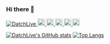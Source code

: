 ### Hi there 👋
<p align="left"> 
  <a href="https://github.com/DatchLive/DatchLive/">
    <img src="https://komarev.com/ghpvc/?username=DatchLive" alt="DatchLive" />
  </a>
  <a href="http://twitter.com/datchlive">
    <img height="20" src="https://img.shields.io/twitter/follow/datchlive?label=Twitter&logo=twitter&style=flat" />
  </a>
  <a href="https://github.com/DatchLive">
    <img height="20" src="https://img.shields.io/github/followers/DatchLive?label=follow&logo=github&style=flat" />
  </a>
   <a href="https://zenn.dev/datchlive">
    <img height="20" src="https://zenn.badge.nikaera.com/s/datchlive/likes" />
  </a>
  <a href="https://zenn.dev/datchlive">
    <img height="20" src="https://zenn.badge.nikaera.com/s/datchlive/followers" />
  </a>
  <a href="https://zenn.dev/datchlive">
    <img height="20" src="https://zenn.badge.nikaera.com/s/datchlive/articles" />
  </a>
</p>

[![DatchLive's GitHub stats](https://github-readme-stats.vercel.app/api?username=DatchLive&show_icons=true&count_private=true&hide_title=true&hide=issues&line_height=24&bg_color=22272E&text_color=909DAB&hide_border=true)](https://github.com/DatchLive/github-readme-stats)
[![Top Langs](https://github-readme-stats.vercel.app/api/top-langs/?username=DatchLive&layout=compact&hide_title=true&langs_count=6&bg_color=22272E&text_color=909DAB&hide_border=true)](https://github.com/DatchLive/github-readme-stats)




<!--
**DatchLive/DatchLive** is a ✨ _special_ ✨ repository because its `README.md` (this file) appears on your GitHub profile.

Here are some ideas to get you started:

- 🔭 I’m currently working on ...
- 🌱 I’m currently learning ...
- 👯 I’m looking to collaborate on ...
- 🤔 I’m looking for help with ...
- 💬 Ask me about ...
- 📫 How to reach me: ...
- 😄 Pronouns: ...
- ⚡ Fun fact: ...
-->
